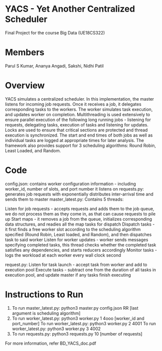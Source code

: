 # YACS - Yet Another Centralized Scheduler
Final Project for the course Big Data (UE18CS322)

# Members
Parul S Kumar, Ananya Angadi, Sakshi, Nidhi Patil

# Overview
YACS simulates a centralized scheduler. In this implementation, the master listens for incoming job requests. Once it receives a job, it delegates corresponding tasks to the workers. The worker simulates task execution, and updates worker on completion. Multithreading is used extensively to ensure parallel execution of the following long running jobs - listening for requests, delegating tasks, execution of tasks and listening for updates. Locks are used to ensure that critical sections are protected and thread execution is synchronized. The start and end times of both jobs as well as individual tasks are logged at appropriate times for later analysis. The framework also provides support for 3 scheduling algorithms: Round Robin, Least Loaded, and Random.

# Code

config.json: contains worker configuration information - including worker_id, number of slots, and port number it listens on
requests.py: generates job requests with exponentially distributes inter-arrival time and sends them to master
master_latest.py:
Contains 5 threads:

Listen for job requests - accepts requests and adds them to the job queue, we do not process them as they come in, as that can cause requests to pile up
Start maps - it removes a job from the queue, initializes corresponding data structures, and readies all the map tasks for dispatch
Dispatch tasks - it first finds a free worker slot according to the scheduling algorithm specified (Round Robin, Least loaded, and Random), and then dispatches task to said worker
Listen for worker updates - worker sends messages specifying completed tasks, this thread checks whether the completed task satisfies any dependencies, and starts reducers accordingly
Monitor tasks - logs the workload at each worker every wall clock second

request.py:
Listen for task launch - accept task from worker and add to execution pool
Execute tasks - subtract one from the duration of all tasks in execution pool, and update master if any tasks finish executing



# Instructions to Run

1) To run master_latest.py: python3 master.py config.json RR  [last argument is scheduling algorithm]
2) To run worker_latest.py: python3 worker.py 1 4ooo [worker_id and port_number]
  To run worker_latest.py: python3 worker.py 2 4001
  To run worker_latest.py: python3 worker.py 3 4002
3) To run requests.py: python3 requests.py 10 [number of requests]

For more information, refer BD_YACS_doc.pdf
